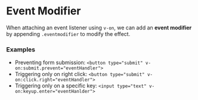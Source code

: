 # Event Modifier
When attaching an event listener using `v-on`, we can add an **event modifier** by appending `.eventmodifier` to modify the effect.

### Examples
* Preventing form submission: `<button type="submit" v-on:submit.prevent="eventHandler">`
* Triggering only on right click: `<button type="submit" v-on:click.right="eventHandler">`
* Triggering only on a specific key: `<input type="text" v-on:keyup.enter="eventHanlder">`
